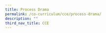 ```yaml
---
title: Process Drama
permalink: /co-curriculum/cce/process-drama/
description: ""
third_nav_title: CCE
---
```

